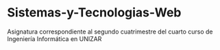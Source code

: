 # Sistemas-y-Tecnologias-Web
Asignatura correspondiente al segundo cuatrimestre del cuarto curso de Ingeniería Informática en UNIZAR
